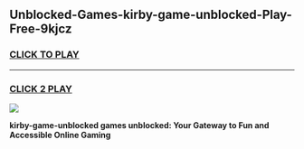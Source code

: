
## Unblocked-Games-kirby-game-unblocked-Play-Free-9kjcz
<h3>
<a href="https://premium76.site?title=kirby-game-unblocked&ref=22A">CLICK TO PLAY</a></h3>
<hr>

<h3>
<a href="https://premium76.site?title=kirby-game-unblocked&ref=22A">CLICK 2 PLAY</a>
  
</h3>

<a href="https://premium76.site?title=kirby-game-unblocked&ref=22A"><img src="https://clearcache.store/games.png"></a>


**kirby-game-unblocked games unblocked: Your Gateway to Fun and Accessible Online Gaming**
